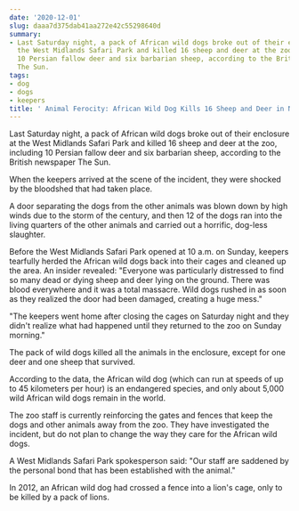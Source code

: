 ```yaml
---
date: '2020-12-01'
slug: daaa7d375dab41aa272e42c55298640d
summary:
- Last Saturday night, a pack of African wild dogs broke out of their enclosure at
  the West Midlands Safari Park and killed 16 sheep and deer at the zoo, including
  10 Persian fallow deer and six barbarian sheep, according to the British newspaper
  The Sun.
tags:
- dog
- dogs
- keepers
title: ' Animal Ferocity: African Wild Dog Kills 16 Sheep and Deer in Night Attack '
---
```


 Last Saturday night, a pack of African wild dogs broke out of their enclosure at the West Midlands Safari Park and killed 16 sheep and deer at the zoo, including 10 Persian fallow deer and six barbarian sheep, according to the British newspaper The Sun.

When the keepers arrived at the scene of the incident, they were shocked by the bloodshed that had taken place.

A door separating the dogs from the other animals was blown down by high winds due to the storm of the century, and then 12 of the dogs ran into the living quarters of the other animals and carried out a horrific, dog-less slaughter.

Before the West Midlands Safari Park opened at 10 a.m. on Sunday, keepers tearfully herded the African wild dogs back into their cages and cleaned up the area. An insider revealed: "Everyone was particularly distressed to find so many dead or dying sheep and deer lying on the ground. There was blood everywhere and it was a total massacre. Wild dogs rushed in as soon as they realized the door had been damaged, creating a huge mess."

"The keepers went home after closing the cages on Saturday night and they didn't realize what had happened until they returned to the zoo on Sunday morning."

The pack of wild dogs killed all the animals in the enclosure, except for one deer and one sheep that survived.

According to the data, the African wild dog (which can run at speeds of up to 45 kilometers per hour) is an endangered species, and only about 5,000 wild African wild dogs remain in the world.

The zoo staff is currently reinforcing the gates and fences that keep the dogs and other animals away from the zoo. They have investigated the incident, but do not plan to change the way they care for the African wild dogs.

A West Midlands Safari Park spokesperson said: "Our staff are saddened by the personal bond that has been established with the animal."

In 2012, an African wild dog had crossed a fence into a lion's cage, only to be killed by a pack of lions.

 
        